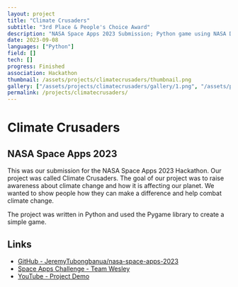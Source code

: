 ```yaml
---
layout: project
title: "Climate Crusaders"
subtitle: "3rd Place & People's Choice Award"
description: "NASA Space Apps 2023 Submission; Python game using NASA Data API"
date: 2023-09-08
languages: ["Python"]
field: []
tech: []
progress: Finished
association: Hackathon
thumbnail: /assets/projects/climatecrusaders/thumbnail.png
gallery: ["/assets/projects/climatecrusaders/gallery/1.png", "/assets/projects/climatecrusaders/gallery/2.png", "/assets/projects/climatecrusaders/gallery/3.png"]
permalink: /projects/climatecrusaders/
---
```


# Climate Crusaders

## NASA Space Apps 2023

This was our submission for the NASA Space Apps 2023 Hackathon. Our project was called Climate Crusaders. The goal of our project was to raise awareness about climate change and how it is affecting our planet. We wanted to show people how they can make a difference and help combat climate change.

The project was written in Python and used the Pygame library to create a simple game.

## Links

- [GitHub - JeremyTubongbanua/nasa-space-apps-2023](https://github.com/JeremyTubongbanua/nasa-space-apps-2023)
- [Space Apps Challenge - Team Wesley](https://www.spaceappschallenge.org/2023/find-a-team/team-wesley/?tab=project)
- [YouTube - Project Demo](https://youtu.be/2MLvS3TZ3bc)
